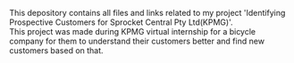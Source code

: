 This depository contains all files and links related to my project 'Identifying Prospective Customers for Sprocket Central Pty Ltd(KPMG)'.<br>
This project was made during KPMG virtual internship for a bicycle company for them to understand their customers better and find new customers based on that.
